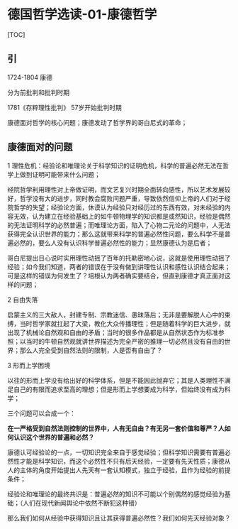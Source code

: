 # 德国哲学选读-01-康德哲学

[TOC]

## 引

1724-1804 康德

分为前批判和批判时期

1781《存粹理性批判》 57岁开始批判时期



康德面对哲学的核心问题；康德发动了哲学界的哥白尼式的革命；



## 康德面对的问题 

1 理性危机：经验论和唯理论关于科学知识的证明危机，科学的普遍必然无法在哲学上做到证明可能带来什么问题；

经院哲学利用理性对上帝做证明，而文艺复兴时期全面转向感性，所以艺术发展较好，哲学没有大的进步，同时教会腐败问题严重，导致依然信仰上帝的人们对于经院哲学的失望；经验论方面，休谟认为经验只对经历过的东西有效，对未经验的内容无效，认为建立在经验基础上的如牛顿物理学的知识都是或然知识，经验是偶然的无法证明科学的必然普遍；而唯理论方面，陷入了心物二元论的问题中，人无法获得完全认识世界的能力；那么这就带来科学的普遍必然性问题，要么科学不是普遍必然的，要么人没有认识科学普遍必然性的能力；显然康德认为是后者；

哥白尼提出日心说时实用理性动摇了百年的托勒密地心说，这就是使用理性动摇了经验；如今我们知道，两者的错误在于没有做到讲理性认识和感性认识结合起来；可是这样的错误为何发生了？培根认为两者确实要结合，但直到康德才真正面对这样的问题；

 

2 自由失落

启蒙主义的三大敌人，封建专制、宗教迷信、愚昧落后；无非是要解脱人心中的束缚，当时哲学家就扛起了大梁，教化大众传播理性；但是随着科学的巨大进步，就出现了机械论自然观和自由的矛盾；当时的很多作品都是从自然状态作为标准参照；以当时的牛顿自然观就讲世界描述为完全严密的推理一切必然且没有自由的世界；那么人完全受到自然法则的限制，人是否有自由了？



3 形而上学困境

以往的形而上学没有给出好的科学体系，但是不能因此抛弃它；其是人类理性不满足自己的有限而追求至高的理想；但是形而上学想要成为科学，但始终没有成为科学；



三个问题可以合成一个：

**在一严格受到自然法则控制的世界中，人有无自由？有无另一套价值和尊严？人如何认识这个世界的普遍和必然？**



康德认可经验论的一点，一切知识完全来自于感觉经验；但科学知识需要有普遍必然性才能是科学知识，而这个必然性不只有后天经验，一定要有先天性质；康德从人的主体的角度开始提出人先天有一套认知模式，独立于经验，且作为经验的前提条件；

经验论和唯理论的最终共识是：普遍必然的知识不可能以个别偶然的感觉经验为基础；（人们在现代新闻舆论中依然不断犯这种错）

那么我们如何从经验中获得知识且让其获得普遍必然性？我们如何先天经验对象？

















